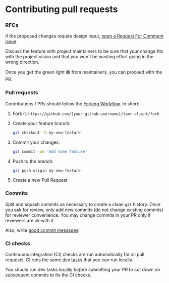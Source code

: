 # Contributing pull requests

### ️RFCs
If the proposed changes require design input, [open a Request For Comment issue](https://github.com/Datatamer/tamr-client/issues/new/choose).

Discuss the feature with project maintainers to be sure that your change fits with the project vision and that you won't be wasting effort going in the wrong direction.

Once you get the green light 🟢 from maintainers, you can proceed with the PR.

### Pull requests

Contributions / PRs should follow the
[Forking Workflow](https://www.atlassian.com/git/tutorials/comparing-workflows/forking-workflow). In short:

  1. Fork it: `https://github.com/[your-github-username]/tamr-client/fork`
  2. Create your feature branch:

      ```sh
      git checkout -b my-new-feature
      ```

  3. Commit your changes:

      ```sh
      git commit -am 'Add some feature'
      ```

  4. Push to the branch:

      ```sh
      git push origin my-new-feature
      ```

  5. Create a new Pull Request

### Commits

Split and squash commits as necessary to create a clean `git` history. Once you ask for review, only add new commits (do not change existing commits) for reviewer convenience. You may change commits in your PR only if reviewers are ok with it.

Also, write [good commit messages](https://chris.beams.io/posts/git-commit/)!

### CI checks

Continuous integration (CI) checks are run automatically for all pull requests.
CI runs the same [dev tasks](dev-tasks) that you can run locally.

You should run dev tasks locally _before_ submitting your PR to cut down on subsequent commits to fix the CI checks.
